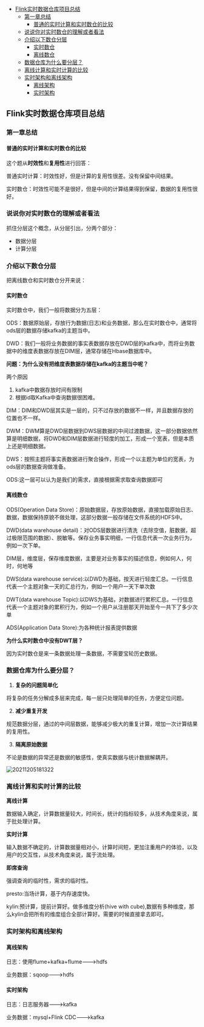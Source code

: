 
<!-- TOC -->

- [Flink实时数据仓库项目总结](#flink实时数据仓库项目总结)
  - [第一章总结](#第一章总结)
    - [普通的实时计算和实时数仓的比较](#普通的实时计算和实时数仓的比较)
  - [说说你对实时数仓的理解或者看法](#说说你对实时数仓的理解或者看法)
  - [介绍以下数仓分层](#介绍以下数仓分层)
    - [实时数仓](#实时数仓)
    - [离线数仓](#离线数仓)
  - [数据仓库为什么要分层？](#数据仓库为什么要分层)
  - [离线计算和实时计算的比较](#离线计算和实时计算的比较)
  - [实时架构和离线架构](#实时架构和离线架构)
    - [离线架构](#离线架构)
    - [实时架构](#实时架构)

<!-- /TOC -->

## Flink实时数据仓库项目总结

### 第一章总结

#### 普通的实时计算和实时数仓的比较

这个题从**时效性**和**复用性**进行回答：

普通实时计算：时效性好，但是计算的复用性很差。没有保留中间结果。

实时数仓：时效性可能不是很好，但是中间的计算结果得到保留，数据的复用性很好。

### 说说你对实时数仓的理解或者看法

抓住分层这个概念，从分层引出，分两个部分：
- 数据分层
- 计算分层

### 介绍以下数仓分层

把离线数仓和实时数仓分开来说：

#### 实时数仓

实时数仓中，我们一般将数据分为五层：

ODS：数据原始层，存放行为数据(日志)和业务数据，那么在实时数仓中，通常将ods层的数据存储kafka的主题当中。

DWD：我们一般将业务数据的事实表数据存放在DWD层的kafka中，而将业务数据中的维度表数据存放在DIM层，通常存储在Hbase数据库中。

**问题：为什么没有把维度表数据存储在kafka的主题当中呢？**

两个原因
1. kafka中数据存放时间有限制
2. 根据id取Kafka中查询数据很困难。

DIM：DIM和DWD层其实是一层的，只不过存放的数据不一样，并且数据存放的位置也不一样。

DWM：DWM算是DWD层数据到DWS层数据的中间过渡数据，这一部分数据依然算是明细数据，将DWD和DIM层数据进行轻度的加工，形成一个宽表，但是本质上还是明细数据。

DWS：按照主题将事实表数据进行聚合操作，形成一个以主题为单位的宽表，为ods层的数据查询做准备。

ODS:这一层可以认为是我们的需求，直接根据需求取查询数据即可

#### 离线数仓

ODS(Operation Data Store)：原始数据层，存放原始数据，直接加载原始日志、数据，数据保持原貌不做处理，这部分数据一般存储在文件系统的HDFS中。

DWD(data warehouse detail)：对ODS层数据进行清洗（去除空值，脏数据，超过极限范围的数据）、脱敏等。保存业务事实明细，一行信息代表一次业务行为，例如一次下单。

DIM层，维度层，保存维度数据，主要是对业务事实的描述信息，例如何人，何时，何地等

DWS(data warehouse service):以DWD为基础，按天进行轻度汇总。一行信息代表一个主题对象一天的汇总行为，例如一个用户一天下单次数

DWT(data warehouse Topic):以DWS为基础，对数据进行累积汇总。一行信息代表一个主题对象的累积行为，例如一个用户从注册那天开始至今一共下了多少次单

ADS(Application Data Store):为各种统计报表提供数据

**为什么实时数仓中没有DWT层？**

因为实时数仓是来一条数据处理一条数据，不需要宝轮历史数据。

### 数据仓库为什么要分层？

1. **复杂的问题简单化**

将复杂的任务分解成多层来完成，每一层只处理简单的任务，方便定位问题。

2. **减少重复开发**

规范数据分层，通过的中间层数据，能够减少极大的重复计算，增加一次计算结果的复用性。

3. **隔离原始数据**

不论是数据的异常还是数据的敏感性，使真实数据与统计数据解耦开。

![20211205181322](https://vscodepic.oss-cn-beijing.aliyuncs.com/pic/20211205181322.png)

### 离线计算和实时计算的比较

**离线计算**

数据输入确定，计算数据量较大，时间长，统计的指标较多，从技术角度来说，属于批处理计算。

**实时计算**

输入数据不确定的，计算数据量相对小，计算时间短，更加注重用户的体验，以及用户的交互性，从技术角度来说，属于流处理。

**即席查询**

强调查询的临时性，需求的临时性。

presto:当场计算，基于内存速度快。

kylin:预计算，提前计算好。做多维度分析(hive with cube),数据有多种维度，那么kylin会把所有的维度组合全部计算好。需要的时候直接拿去即可。


### 实时架构和离线架构

#### 离线架构

日志：使用flume+kafka+flume--->hdfs

业务数据：sqoop--->hdfs


#### 实时架构

日志：日志服务器--->kafka

业务数据：mysql+Flink CDC--->kafka



